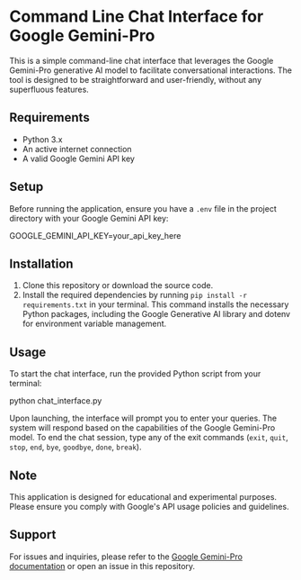 # Command Line Chat Interface for Google Gemini-Pro

This is a simple command-line chat interface that leverages the Google Gemini-Pro generative AI model to facilitate conversational interactions. The tool is designed to be straightforward and user-friendly, without any superfluous features.

## Requirements

- Python 3.x
- An active internet connection
- A valid Google Gemini API key

## Setup

Before running the application, ensure you have a `.env` file in the project directory with your Google Gemini API key:

GOOGLE_GEMINI_API_KEY=your_api_key_here


## Installation

1. Clone this repository or download the source code.
2. Install the required dependencies by running `pip install -r requirements.txt` in your terminal. This command installs the necessary Python packages, including the Google Generative AI library and dotenv for environment variable management.

## Usage

To start the chat interface, run the provided Python script from your terminal:

python chat_interface.py


Upon launching, the interface will prompt you to enter your queries. The system will respond based on the capabilities of the Google Gemini-Pro model. To end the chat session, type any of the exit commands (`exit`, `quit`, `stop`, `end`, `bye`, `goodbye`, `done`, `break`).

## Note

This application is designed for educational and experimental purposes. Please ensure you comply with Google's API usage policies and guidelines.

## Support

For issues and inquiries, please refer to the [Google Gemini-Pro documentation](https://developers.google.com/generative-ai/gemini/pro) or open an issue in this repository.
